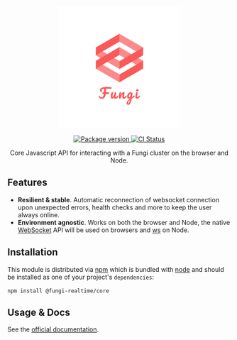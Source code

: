 <p align="center">
  <img src="media/logo_transparent.png" width="275" alt="Fungi logo" />
</p>

<p align="center">
  <a href="https://www.npmjs.com/package/@fungi-realtime/core" target="_blank">
    <img src="https://img.shields.io/npm/v/@fungi-realtime/core" alt="Package version" />
  </a>

  <a href="https://github.com/FungiRealtime/fungi-js/actions/workflows/main.yml">
    <img src="https://github.com/FungiRealtime/fungi-js/actions/workflows/main.yml/badge.svg" alt="CI Status" />
  </a>
</p>

<p align="center">Core Javascript API for interacting with a Fungi cluster on the browser and Node.</p>

## Features

- **Resilient & stable**. Automatic reconnection of websocket connection upon unexpected errors, health checks and more to keep the user always online.
- **Environment agnostic**. Works on both the browser and Node, the native [WebSocket](https://developer.mozilla.org/en-US/docs/Web/API/WebSocket) API will be used on browsers and [ws](https://github.com/websockets/ws) on Node.

## Installation

This module is distributed via [npm](https://npmjs.com/) which is bundled with [node](https://nodejs.org/) and should be installed as one of your project's `dependencies`:

```
npm install @fungi-realtime/core
```

## Usage & Docs

See the [official documentation](https://fungirealti.me/docs/03-javascript/01-overview).
